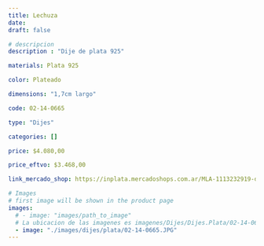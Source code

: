 ```yaml
---
title: Lechuza
date: 
draft: false

# descripcion
description : "Dije de plata 925"

materials: Plata 925

color: Plateado

dimensions: "1,7cm largo"

code: 02-14-0665

type: "Dijes"

categories: []

price: $4.080,00

price_eftvo: $3.468,00

link_mercado_shop: https://inplata.mercadoshops.com.ar/MLA-1113232919-dije-de-plata-925-lechuza-búho-lechu-sp-_JM

# Images
# first image will be shown in the product page
images:
  # - image: "images/path_to_image"
  # La ubicacion de las imagenes es imagenes/Dijes/Dijes.Plata/02-14-0665-lechuza
  - image: "./images/dijes/plata/02-14-0665.JPG"
---
```

